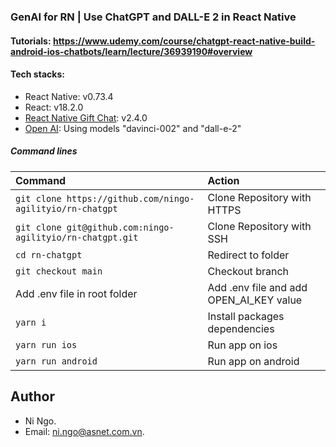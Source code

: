 ### GenAI for RN | Use ChatGPT and DALL-E 2 in React Native

#### Tutorials: https://www.udemy.com/course/chatgpt-react-native-build-android-ios-chatbots/learn/lecture/36939190#overview

#### Tech stacks:
- React Native: v0.73.4
- React: v18.2.0
- [React Native Gift Chat](https://github.com/FaridSafi/react-native-gifted-cha): v2.4.0
- [Open AI](https://openai.com/): Using models "davinci-002" and "dall-e-2"
  
##### Command lines
| Command                                                              | Action                        |
| :------------------------------------------------------------------- | :---------------------------- |
| `git clone https://github.com/ningo-agilityio/rn-chatgpt` | Clone Repository with HTTPS   |
| `git clone git@github.com:ningo-agilityio/rn-chatgpt.git` | Clone Repository with SSH     |
| `cd rn-chatgpt`                                                | Redirect to folder            |
| `git checkout main`                         | Checkout branch               |
| Add .env file in root folder                         | Add .env file and add OPEN_AI_KEY value             |
| `yarn i`                                                           | Install packages dependencies |
| `yarn run ios`                                                   | Run app on ios
| `yarn run android`                                                   | Run app on android

## Author
- Ni Ngo.
- Email: [ni.ngo@asnet.com.vn](ni.ngo@asnet.com.vn).


